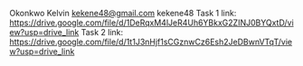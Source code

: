 Okonkwo Kelvin
kekene48@gmail.com
kekene48
Task 1 link: https://drive.google.com/file/d/1DeRqxM4lJeR4Uh6YBkxG2ZINJ0BYQxtD/view?usp=drive_link
Task 2 link: https://drive.google.com/file/d/1t1J3nHjf1sCGznwCz6Esh2JeDBwnVTqT/view?usp=drive_link
